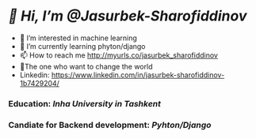 # *👋 Hi, I’m @Jasurbek-Sharofiddinov*

- 👀 I’m interested in machine learning
- 🌱 I’m currently learning phyton/django
- 📫 How to reach me http://myurls.co/jasurbek_sharofiddinov
- 🚀The one who want to change the world
-    Linkedin: https://www.linkedin.com/in/jasurbek-sharofiddinov-1b7429204/
### Education: *Inha University in Tashkent*
### Candiate for Backend development: *Pyhton/Django*
<!---
Jasurbek-Sharofiddinov/Jasurbek-Sharofiddinov is a ✨ special ✨ repository because its `README.md` (this file) appears on your GitHub profile.
You can click the Preview link to take a look at your changes.
--->


